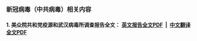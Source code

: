 ### 新冠病毒（中共病毒）相关内容


#### 1. 美众院共和党疫源和武汉病毒所调查报告全文： [英文报告全文PDF](https://cdn.jsdelivr.net/gh/easy2view/ccp-virus/files/report_en.pdf) &nbsp;|&nbsp; [中文翻译全文PDF](https://cdn.jsdelivr.net/gh/easy2view/ccp-virus/files/report_en.pdf)

